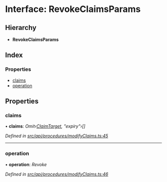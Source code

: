 # Interface: RevokeClaimsParams

## Hierarchy

* **RevokeClaimsParams**

## Index

### Properties

* [claims](revokeclaimsparams.md#claims)
* [operation](revokeclaimsparams.md#operation)

## Properties

###  claims

• **claims**: *Omit‹[ClaimTarget](claimtarget.md), "expiry"›[]*

*Defined in [src/api/procedures/modifyClaims.ts:45](https://github.com/PolymathNetwork/polymesh-sdk/blob/1832b6e/src/api/procedures/modifyClaims.ts#L45)*

___

###  operation

• **operation**: *Revoke*

*Defined in [src/api/procedures/modifyClaims.ts:46](https://github.com/PolymathNetwork/polymesh-sdk/blob/1832b6e/src/api/procedures/modifyClaims.ts#L46)*
